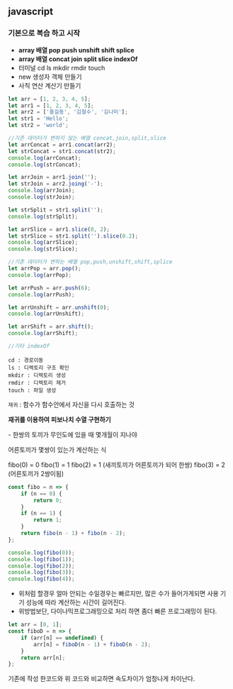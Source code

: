 ## javascript

### 기본으로 복습 하고 시작

-   **array 배열 pop push unshift shift splice**
-   **array 배열 concat join split slice indexOf**
-   터미널 cd ls mkdir rmdir touch
-   new 생성자 객체 만들기
-   사칙 연산 계산기 만들기

```javascript
let arr = [1, 2, 3, 4, 5];
let arr1 = [1, 2, 3, 4, 5];
let arr2 = ['홍길동', '김철수', '김나미'];
let str1 = 'Hello';
let str2 = 'world';

//기존 데이터가 변하지 않는 배열 concat,join,split,slice
let arrConcat = arr1.concat(arr2);
let strConcat = str1.concat(str2);
console.log(arrConcat);
console.log(strConcat);

let arrJoin = arr1.join('');
let strJoin = arr2.joing('-');
console.log(arrJoin);
console.log(strJoin);

let strSplit = str1.split('');
console.log(strSplit);

let arrSlice = arr1.slice(0, 2);
let strSlice = str1.split('').slice(0.2);
console.log(arrSlice);
console.log(strSlice);

//기존 데이터가 변하는 배열 pop,push,unshift,shift,splice
let arrPop = arr.pop();
console.log(arrPop);

let arrPush = arr.push(6);
console.log(arrPush);

let arrUnshift = arr.unshift(0);
console.log(arrUnshift);

let arrShift = arr.shift();
console.log(arrShift);

//기타 indexOf
```

```
cd : 경로이동
ls : 디렉토리 구조 확인
mkdir : 디렉토리 생성
rmdir : 디렉토리 제거
touch : 파일 생성
```

`재귀` : 함수가 함수안에서 자신을 다시 호출하는 것

**재귀를 이용하여 피보나치 수열 구현하기**

\- 한쌍의 토끼가 무인도에 있을 때 몇개월이 지나야

  어른토끼가 몇쌍이 있는가 계산하는 식

fibo(0) = 0
fibo(1) = 1
fibo(2) = 1 (새끼토끼가 어른토끼가 되어 한쌍)
fibo(3) = 2 (어른토끼가 2쌍이됨)

```javascript
const fibo = n => {
    if (n == 0) {
        return 0;
    }
    if (n == 1) {
        return 1;
    }
    return fibo(n - 1) + fibo(n - 2);
};

console.log(fibo(0));
console.log(fibo(1));
console.log(fibo(2));
console.log(fibo(3));
console.log(fibo(4));
```

- 위처럼 할경우 얼마 안되는 수일경우는 빠르지만, 많은 수가 들어가게되면 사용 기기 성능에 따라 계산하는 시간이 길어진다.
- 위방법보단, 다이나믹프로그래밍으로 처리 하면 좀더 빠른 프로그래밍이 된다.

```javascript
let arr = [0, 1];
const fiboD = n => {
    if (arr[n] == undefined) {
        arr[n] = fiboD(n - 1) + fiboD(n - 2);
    }
    return arr[n];
};
```

기존에 작성 한코드와 위 코드와 비교하면 속도차이가 엄청나게 차이난다.